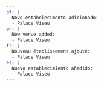 ```yaml
---
pt: |
  Novo estabelecimento adicionado:
  - Palace Viseu
en: |
  New venue added:
  - Palace Viseu
fr: |
  Nouveau établissement ajouté:
  - Palace Viseu
es: |
  Nuevo establecimiento añadido:
  - Palace Viseu
---
```

